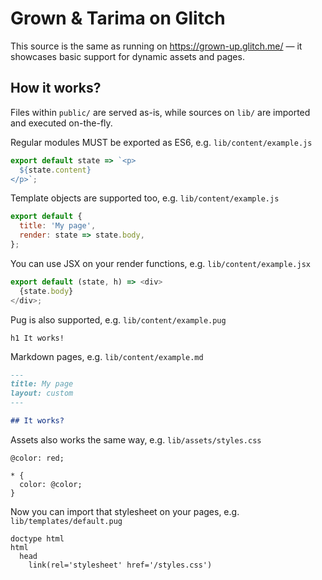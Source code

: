 # Grown & Tarima on Glitch

This source is the same as running on https://grown-up.glitch.me/ &mdash; it showcases basic support for dynamic assets and pages.

## How it works?

Files within `public/` are served as-is, while sources on `lib/` are imported and executed on-the-fly.

Regular modules MUST be exported as ES6, e.g. `lib/content/example.js`

```js
export default state => `<p>
  ${state.content}
</p>`;
```

Template objects are supported too, e.g. `lib/content/example.js`

```js
export default {
  title: 'My page',
  render: state => state.body,
};
```

You can use JSX on your render functions, e.g. `lib/content/example.jsx`

```js
export default (state, h) => <div>
  {state.body}
</div>;
```

Pug is also supported, e.g. `lib/content/example.pug`

```pug
h1 It works!
```

Markdown pages, e.g. `lib/content/example.md`

```markdown
---
title: My page
layout: custom
---

## It works?
```

Assets also works the same way, e.g. `lib/assets/styles.css`

```less
@color: red;

* {
  color: @color;
}
```

Now you can import that stylesheet on your pages, e.g. `lib/templates/default.pug`

```pug
doctype html
html
  head
    link(rel='stylesheet' href='/styles.css')
```
